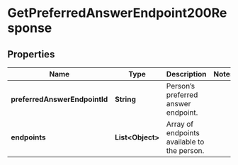 

# GetPreferredAnswerEndpoint200Response


## Properties

| Name | Type | Description | Notes |
|------------ | ------------- | ------------- | -------------|
|**preferredAnswerEndpointId** | **String** | Person’s preferred answer endpoint. |  |
|**endpoints** | **List&lt;Object&gt;** | Array of endpoints available to the person. |  |



